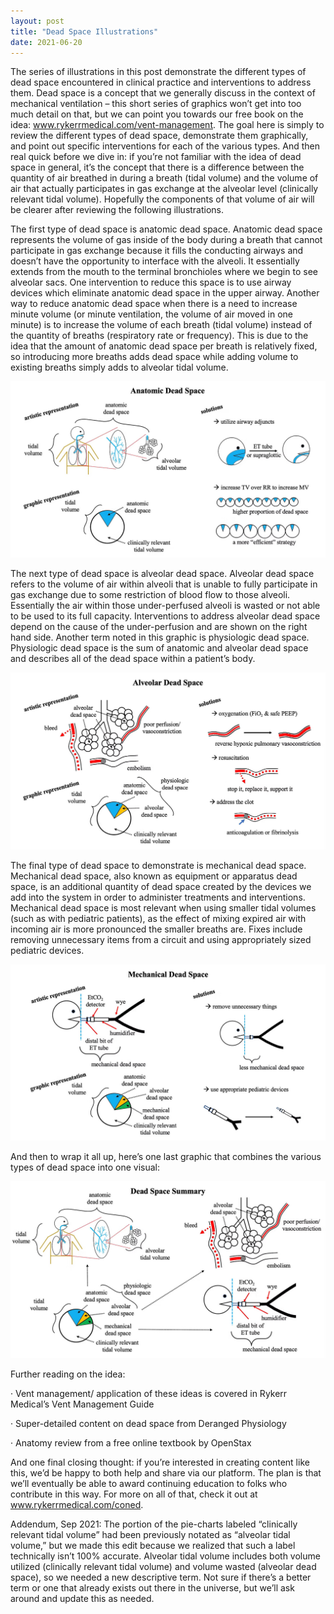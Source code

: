 ```yaml
---
layout: post
title: "Dead Space Illustrations"
date: 2021-06-20
---
```


The series of illustrations in this post demonstrate the different types of dead space encountered in clinical practice and interventions to address them. Dead space is a concept that we generally discuss in the context of mechanical ventilation – this short series of graphics won’t get into too much detail on that, but we can point you towards our free book on the idea: www.rykerrmedical.com/vent-management. The goal here is simply to review the different types of dead space, demonstrate them graphically, and point out specific interventions for each of the various types. And then real quick before we dive in: if you’re not familiar with the idea of dead space in general, it’s the concept that there is a difference between the quantity of air breathed in during a breath (tidal volume) and the volume of air that actually participates in gas exchange at the alveolar level (clinically relevant tidal volume). Hopefully the components of that volume of air will be clearer after reviewing the following illustrations.

The first type of dead space is anatomic dead space. Anatomic dead space represents the volume of gas inside of the body during a breath that cannot participate in gas exchange because it fills the conducting airways and doesn’t have the opportunity to interface with the alveoli. It essentially extends from the mouth to the terminal bronchioles where we begin to see alveolar sacs. One intervention to reduce this space is to use airway devices which eliminate anatomic dead space in the upper airway.  Another way to reduce anatomic dead space when there is a need to increase minute volume (or minute ventilation, the volume of air moved in one minute) is to increase the volume of each breath (tidal volume) instead of the quantity of breaths (respiratory rate or frequency). This is due to the idea that the amount of anatomic dead space per breath is relatively fixed, so introducing more breaths adds dead space while adding volume to existing breaths simply adds to alveolar tidal volume.

<img src="/assets/images/2021-06-20-dead-space-illustrations/anatomic-dead-space.jpg" alt="anatomic dead space" />
   
The next type of dead space is alveolar dead space. Alveolar dead space refers to the volume of air within alveoli that is unable to fully participate in gas exchange due to some restriction of blood flow to those alveoli. Essentially the air within those under-perfused alveoli is wasted or not able to be used to its full capacity. Interventions to address alveolar dead space depend on the cause of the under-perfusion and are shown on the right hand side. Another term noted in this graphic is physiologic dead space. Physiologic dead space is the sum of anatomic and alveolar dead space and describes all of the dead space within a patient’s body. 

<img src="/assets/images/2021-06-20-dead-space-illustrations/alveolar-dead-space.jpg" alt="alveolar dead space" />

The final type of dead space to demonstrate is mechanical dead space. Mechanical dead space, also known as equipment or apparatus dead space, is an additional quantity of dead space created by the devices we add into the system in order to administer treatments and interventions. Mechanical dead space is most relevant when using smaller tidal volumes (such as with pediatric patients), as the effect of mixing expired air with incoming air is more pronounced the smaller breaths are. Fixes include removing unnecessary items from a circuit and using appropriately sized pediatric devices.

<img src="/assets/images/2021-06-20-dead-space-illustrations/mechanical-dead-space.jpg" alt="mechanical dead space" />

And then to wrap it all up, here’s one last graphic that combines the various types of dead space into one visual:

<img src="/assets/images/2021-06-20-dead-space-illustrations/dead-space-summary.jpg" alt="dead space summary" />

Further reading on the idea:

· Vent management/ application of these ideas is covered in Rykerr Medical’s Vent Management Guide

· Super-detailed content on dead space from Deranged Physiology

· Anatomy review from a free online textbook by OpenStax

And one final closing thought: if you’re interested in creating content like this, we’d be happy to both help and share via our platform. The plan is that we’ll eventually be able to award continuing education to folks who contribute in this way. For more on all of that, check it out at www.rykerrmedical.com/coned. 

Addendum, Sep 2021:  The portion of the pie-charts labeled “clinically relevant tidal volume” had been previously notated as “alveolar tidal volume,” but we made this edit because we realized that such a label technically isn’t 100% accurate.  Alveolar tidal volume includes both volume utilized (clinically relevant tidal volume) and volume wasted (alveolar dead space), so we needed a new descriptive term.  Not sure if there’s a better term or one that already exists out there in the universe, but we’ll ask around and update this as needed.

